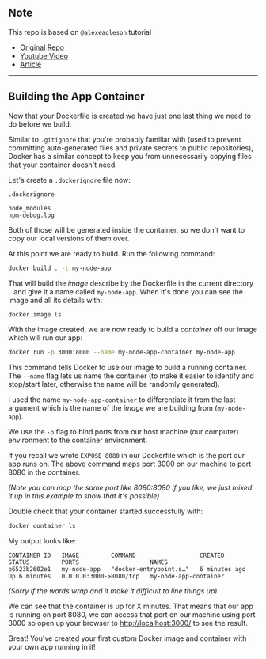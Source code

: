 ## Note

This repo is based on `@alexeagleson` tutorial

* [Original Repo](https://github.com/alexeagleson/docker-node-postgres-template)
* [Youtube Video](https://www.youtube.com/watch?v=Te41e4urFO0&t=9s)
* [Article](https://dev.to/alexeagleson/docker-for-javascript-developers-41me#introduction)


-----------------------------
## Building the App Container

Now that your Dockerfile is created we have just one last thing we need to do before we build.

Similar to `.gitignore` that you're probably familiar with (used to prevent committing auto-generated files and private secrets to public repositories), Docker has a similar concept to keep you from unnecessarily copying files that your container doesn't need.

Let's create a `.dockerignore` file now:

`.dockerignore`
```
node_modules
npm-debug.log
```

Both of those will be generated inside the container, so we don't want to copy our local versions of them over.

At this point we are ready to build.  Run the following command:

```bash
docker build . -t my-node-app
```

That will build the _image_ describe by the Dockerfile in the current directory `.` and give it a name called `my-node-app`.  When it's done you can see the image and all its details with:

```bash
docker image ls
```

With the image created, we are now ready to build a _container_ off our image which will run our app:

```bash
docker run -p 3000:8080 --name my-node-app-container my-node-app
```

This command tells Docker to use our image to build a running container.  The `--name` flag lets us name the container (to make it easier to identify and stop/start later, otherwise the name will be randomly generated).

I used the name `my-node-app-container` to differentiate it from the last argument which is the name of the _image_ we are building from (`my-node-app`).  

We use the `-p` flag to bind ports from our host machine (our computer) environment to the container environment.  

If you recall we wrote `EXPOSE 8080` in our Dockerfile which is the port our app runs on.  The above command maps port 3000 on our machine to port 8080 in the container.

_(Note you can map the same port like 8080:8080 if you like, we just mixed it up in this example to show that it's possible)_

Double check that your container started successfully with:

```bash
docker container ls
```

My output looks like:

```
CONTAINER ID   IMAGE         COMMAND                  CREATED         STATUS         PORTS                    NAMES
b6523b2602e1   my-node-app   "docker-entrypoint.s…"   6 minutes ago   Up 6 minutes   0.0.0.0:3000->8080/tcp   my-node-app-container
```

_(Sorry if the words wrap and it make it difficult to line things up)_

We can see that the container is up for X minutes.  That means that our app is running on port 8080, we can access that port on our machine using port 3000 so open up your browser to [http://localhost:3000/]() to see the result.

Great!  You've created your first custom Docker image and container with your own app running in it!
